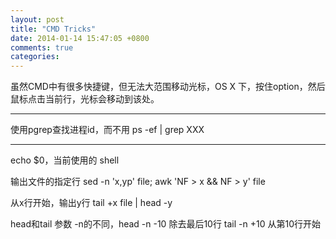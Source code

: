 ```yaml
---
layout: post
title: "CMD Tricks"
date: 2014-01-14 15:47:05 +0800
comments: true
categories: 
---
```

虽然CMD中有很多快捷键，但无法大范围移动光标，OS X 下，按住option，然后鼠标点击当前行，光标会移动到该处。
***
使用pgrep查找进程id，而不用 ps -ef | grep XXX
***
echo $0，当前使用的 shell

输出文件的指定行
sed -n 'x,yp' file;   awk 'NF > x && NF > y' file

从x行开始，输出y行
tail +x file | head -y

head和tail 参数 -n的不同，head -n -10 除去最后10行 tail -n +10 从第10行开始